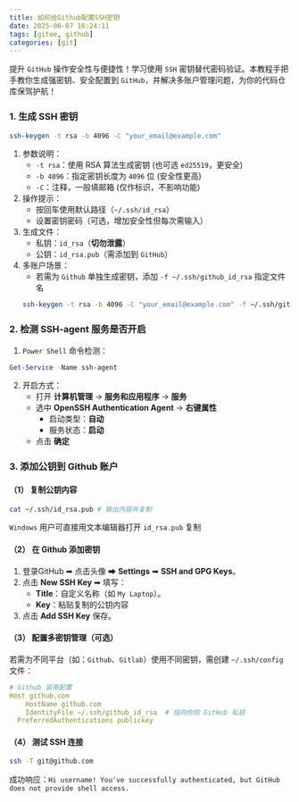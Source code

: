 ```yaml
---
title: 如何给Github配置SSH密钥
date: 2025-06-07 16:24:11
tags: [gitee, github]
categories: [git]
---
```


提升 `GitHub` 操作安全性与便捷性！学习使用 `SSH` 密钥替代密码验证。本教程手把手教你生成强密钥、安全配置到 `GitHub`，并解决多账户管理问题，为你的代码仓库保驾护航！

<!-- more -->

### 1. 生成 SSH 密钥

```bash
ssh-keygen -t rsa -b 4096 -C "your_email@example.com"
```

1. 参数说明：
   - `-t rsa`：使用 RSA 算法生成密钥 (也可选 `ed25519`，更安全)
   - `-b 4096`：指定密钥长度为 `4096` 位 (安全性更高)
   - `-C`：注释，一般填邮箱 (仅作标识，不影响功能)
2. 操作提示：
   - 按回车使用默认路径（`~/.ssh/id_rsa`）
   - 设置密钥密码（可选，增加安全性但每次需输入）
3. 生成文件：
   - 私钥：`id_rsa`（**切勿泄露**）
   - 公钥：`id_rsa.pub`（需添加到 `GitHub`）
4. 多账户场景：
   - 若需为 `Github` 单独生成密钥，添加 `-f ~/.ssh/github_id_rsa` 指定文件名
    ```bash
    ssh-keygen -t rsa -b 4096 -C "your_email@example.com" -f ~/.ssh/github_id_rsa
    ```

### 2. 检测 SSH-agent 服务是否开启

1. `Power Shell` 命令检测：
  ```powershell
  Get-Service -Name ssh-agent
  ```
2. 开启方式：
   - 打开 **计算机管理** → **服务和应用程序** → **服务**
   - 选中 **OpenSSH Authentication Agent** → **右键属性**
     - 启动类型：**自动**
     - 服务状态：**启动**
   - 点击 **确定**

### 3. 添加公钥到 Github 账户

#### （1） 复制公钥内容

```bash
cat ~/.ssh/id_rsa.pub # 输出内容并复制
```

`Windows` 用户可直接用文本编辑器打开 `id_rsa.pub` 复制

#### （2） 在 Github 添加密钥

1. 登录GitHub ➡ 点击头像 ➡ **Settings** ➡ **SSH and GPG Keys**。
2. 点击 **New SSH Key** ➡ 填写：
   - **Title**：自定义名称（如 `My Laptop`）。
   - **Key**：粘贴复制的公钥内容
3. 点击 **Add SSH Key** 保存。

#### （3） 配置多密钥管理（可选）

若需为不同平台（如：`Github`、`Gitlab`）使用不同密钥，需创建 `~/.ssh/config` 文件：

```yml
# Github 装用配置
Host github.com
	HostName github.com
	IdentityFile ~/.ssh/github_id_rsa  # 指向你的 GitHub 私钥
  PreferredAuthentications publickey
```

#### （4） 测试 SSH 连接

```bash
ssh -T git@github.com
```

成功响应：`Hi username! You've successfully authenticated, but GitHub does not provide shell access.`
